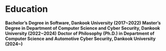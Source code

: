 # Education

<b>Bachelor’s Degree in Software, Dankook University (2017~2022)</b>
<b>Master’s Degree in Department of Computer Science and Cyber ​​Security, Dankook University (2022~2024)</b>
<b>Doctor of Philosophy (Ph.D.) in Department of Computer Science and Automotive Cyber ​​Security, Dankook University (2024~)</b>
